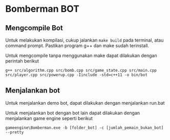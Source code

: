 # Bomberman BOT

## Mengcompile Bot
Untuk melakukan kompilasi, cukup jalankan ```make build``` pada terminal, atau command prompt.
Pastikan program g++ dan make sudah terinstall.

Untuk mengcompile tanpa menggunakan make dapat dilakukan dengan perintah berikut

```g++ src/algorithm.cpp src/bomb.cpp src/game_state.cpp src/main.cpp src/player.cpp src/powerup.cpp -Iinclude -std=c++11 -o bin/bot```
	
	
## Menjalankan bot
Untuk menjalankan demo bot, dapat dilakukan dengan menjalankan run.bat

Untuk menjalankan bot dengan bot lain dapat dilakukan dengan menjalankan game engine seperti berikut

```gameengine\Bomberman.exe -b [folder_bot] -c [jumlah_pemain_bukan_bot] --pretty```
